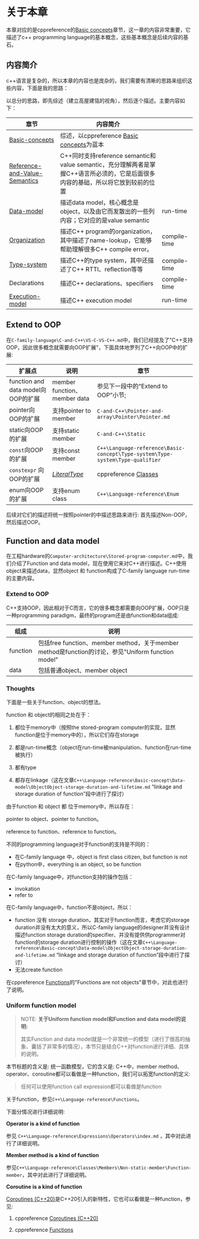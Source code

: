 # 关于本章

本章对应的是cppreference的[Basic concepts](https://en.cppreference.com/w/cpp/language/basic_concepts)章节，这一章的内容非常重要，它描述了c++ programming language的基本概念，这些基本概念是后续内容的基石。

## 内容简介

c++语言是复杂的，所以本章的内容也是庞杂的，我们需要有清晰的思路来组织这些内容，下面是我的思路：

以总分的思路，即先综述（建立高屋建瓴的视角），然后逐个描述。主要内容如下：



| 章节                                                         | 内容简介                                                     |              |
| ------------------------------------------------------------ | ------------------------------------------------------------ | ------------ |
| [Basic-concepts](./Basic-concepts.md)                        | 综述，以cppreference [Basic concepts](https://en.cppreference.com/w/cpp/language/basic_concepts)为蓝本 |              |
| [Reference-and-Value-Semantics](./Reference-and-Value-Semantics/index.md) | C++同时支持reference semantic和value semantic，充分理解两者是掌握C++语言所必须的，它是后面很多内容的基础，所以将它放到较前的位置 |              |
| [Data-model](./Data-model/index.md)                          | 描述data model，核心概念是object，以及由它而发散出的一些列内容；它对应的是value semantic | run-time     |
| [Organization](./Organization/index.md)                      | 描述C++ program的organization，其中描述了name-lookup，它能够帮助理解很多C++ compile error。 | compile-time |
| [Type-system](./Type-system/index.md)                        | 描述C++的type system，其中还描述了C++ RTTI、reflection等等   | compile-time |
| Declarations                                                 | 描述C++ declarations、specifiers                             | compile-time |
| [Execution-model](./Execution-model/index.md)                | 描述C++ execution model                                      | run-time     |

## Extend to OOP

在`C-family-language\C-and-C++\VS-C-VS-C++.md`中，我们已经提及了"C++支持OOP，因此很多概念就需要向OOP扩展"，下面具体地罗列了C++向OOP中的扩展:

| 扩展点                             | 说明                                                         | 章节                                                         |
| ---------------------------------- | ------------------------------------------------------------ | ------------------------------------------------------------ |
| function and data model向OOP的扩展 | member function、member data                                 | 参见下一段中的“Extend to OOP”小节; <br>                      |
| pointer向OOP的扩展                 | 支持pointer to member                                        | `C-and-C++\Pointer-and-array\Pointer\Pointer.md`             |
| static向OOP的扩展                  | 支持static member                                            | `C-and-C++\Static`                                           |
| `const`向OOP的扩展                 | 支持const member                                             | `C++\Language-reference\Basic-concept\Type-system\Type-system\Type-qualifier` |
| `constexpr` 向OOP的扩展            | [*LiteralType*](https://en.cppreference.com/w/cpp/named_req/LiteralType) | cppreference [Classes](https://en.cppreference.com/w/cpp/language/classes) |
| enum向OOP的扩展                    | 支持enum class                                               | `C++\Language-reference\Enum`                                |

后续对它们的描述将统一按照pointer的中描述思路来进行: 首先描述Non-OOP，然后描述OOP。

## Function and data model

在工程hardware的`Computer-architecture\Stored-program-computer.md`中，我们介绍了Function and data model，现在使用它来对C++进行描述。C++使用object来描述data，显然object 和 function构成了C-family language run-time的主要内容。

### Extend to OOP

C++支持OOP，因此相对于C而言，它的很多概念都需要向OOP扩展，OOP只是一种programming paradigm，最终的program还是由function和data组成: 

| 组成     | 说明                                                         |
| -------- | ------------------------------------------------------------ |
| function | 包括free function、member method，关于member method是function的讨论，参见"Uniform function model" |
| data     | 包括普通object、member object                                |

### Thoughts

下面是一些关于function、object的想法。

function 和 object的相同之处在于：

1) 都位于memory中（按照the stored-program computer的实现，显然function是位于memory中的），所以它们存在storage

2) 都是run-time概念（object在run-time被manipulation、function在run-time被执行）

3) 都有type

4) 都存在linkage（这在文章`C++\Language-reference\Basic-concept\Data-model\ObjectObject-storage-duration-and-lifetime.md` “linkage and storage duration of function”段中进行了探讨）

由于function 和 object 都 位于memory中，所以存在：

pointer to object、pointer to function。

reference to function、reference to function。

不同的programming language对于function的支持是不同的：

- 在C-family language 中，object is first class citizen, but function is not
- 在python中，everything is an object, so be function

在C-family language中，对function支持的操作包括：

- invokation
- refer to

在C-family language中，function不是object，所以：

- function 没有 storage duration，其实对于function而言，考虑它的storage duration并没有太大的意义，所以C-family language的designer并没有设计描述function storage duration的specifier、并没有提供供programmer对function的storage duration进行控制的操作（这在文章`C++\Language-reference\Basic-concept\Data-model\ObjectObject-storage-duration-and-lifetime.md` “linkage and storage duration of function”段中进行了探讨）
- 无法create function

在cppreference [Functions](https://en.cppreference.com/w/cpp/language/functions)的"Functions are not objects"章节中，对此也进行了说明。

### Uniform function model

> NOTE: **关于Uniform function model和Function and data model的说明:** 
>
> 其实Function and data model就是一个非常统一的模型（进行了很高的抽象、囊括了非常多的情况），本节只是结合C++对function进行详细、具体的说明。

本节标题的含义是: 统一函数模型，它的含义是: C++中，member method、operator、coroutine都可以看做是一种function，我们可以拓宽function的定义:

> 任何可以使用function call expression都可以看做是function

关于function，参见`C++\Language-reference\Functions`。

下面分情况进行详细说明: 

**Operator is a kind of function**

参见 `C++\Language-reference\Expressions\Operators\index.md` ，其中对此进行了详细说明。

**Member method is a kind of function**

参见`C++\Language-reference\Classes\Members\Non-static-member\Function-member`，其中对此进行了详细说明。

**Coroutine is a kind of function**

[Coroutines (C++20)](https://en.cppreference.com/w/cpp/language/coroutines)是C++20引入的新特性，它也可以看做是一种function，参见:

1) cppreference [Coroutines (C++20)](https://en.cppreference.com/w/cpp/language/coroutines)

2) cppreference [Functions](https://en.cppreference.com/w/cpp/language/functions)